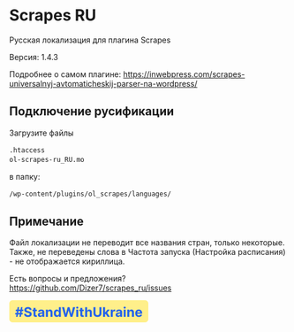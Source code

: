 # Scrapes RU

Русская локализация для плагина Scrapes

Версия: 1.4.3

Подробнее о самом плагине: https://inwebpress.com/scrapes-universalnyj-avtomaticheskij-parser-na-wordpress/

## Подключение русификации

Загрузите файлы
```html
.htaccess
ol-scrapes-ru_RU.mo
```

в папку:
```html
/wp-content/plugins/ol_scrapes/languages/
```

## Примечание

Файл локализации не переводит все названия стран, только некоторые.
Также, не переведены слова в Частота запуска (Настройка расписания) - не отображается кириллица.

Есть вопросы и предложения? https://github.com/Dizer7/scrapes_ru/issues

[![Stand With Ukraine](https://raw.githubusercontent.com/vshymanskyy/StandWithUkraine/main/badges/StandWithUkraine.svg)](https://sitex.me/standwithukraine)
